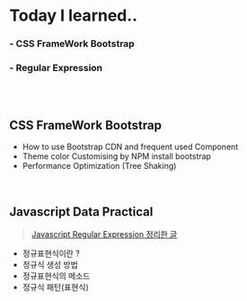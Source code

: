 # Today I learned.. 
  ### - CSS FrameWork Bootstrap
  ### - Regular Expression
<br>
<br>

## CSS FrameWork Bootstrap

 - How to use Bootstrap CDN and frequent used Component  
 - Theme color Customising by NPM install bootstrap
 - Performance Optimization (Tree Shaking)

<br>

## Javascript Data Practical

> [Javascript Regular Expression 정리한 글](https://evan6-6.tistory.com/22)

 -  정규표현식이란 ? 
 -  정규식 생성 방법
 -  정규표현식의 메소드
 -  정규식 패턴(표현식)

<br>
